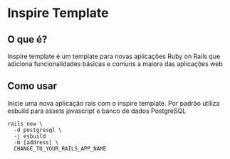 # Inspire Template

## O que é?

Inspire template é um template para novas aplicações Ruby on Rails que adiciona funcionalidades básicas e comuns a maiora das aplicações web

## Como usar

Inicie uma nova aplicação rais com o inspire template. Por padrão utiliza esbuild para assets javascript e banco de dados PostgreSQL

```
rails new \
  -d postgresql \
  -j esbuild
  -m [address] \
  CHANGE_TO_YOUR_RAILS_APP_NAME

```
